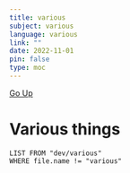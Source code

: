 ```yaml
---
title: various
subject: various
language: various
link: ""
date: 2022-11-01
pin: false
type: moc
---
```

[Go Up](dev)
# Various things

```dataview
LIST FROM "dev/various"
WHERE file.name != "various"
```